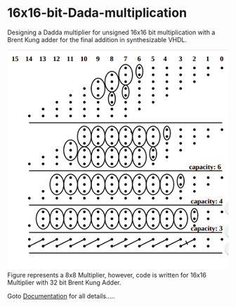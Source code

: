 # 16x16-bit-Dada-multiplication
Designing a Dadda multiplier for unsigned 16x16 bit multiplication with a Brent Kung adder for the final addition in synthesizable VHDL.

![Architecture](multiplier.png)
Figure represents a 8x8 Multiplier, however, code is written for 16x16 Multiplier with 32 bit Brent Kung Adder.

Goto [Documentation](https://github.com/sourabh-suri/16x16-bit-Dada-multiplication/blob/master/Documentation.pdf) for all details.....
